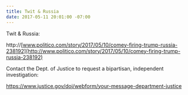 ```yaml
---
title: Twit & Russia
date: 2017-05-11 20:01:00 -07:00
---
```


Twit & Russia: 

http://[www.politico.com/story/2017/05/10/comey-firing-trump-russia-238192](http://www.politico.com/story/2017/05/10/comey-firing-trump-russia-238192) 
 
Contact the Dept. of Justice to request a bipartisan, independent investigation:

[](https://www.justice.gov/doj/webform/your-message-department-justice)

https://www.justice.gov/doj/webform/your-message-department-justice

